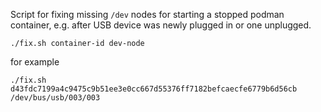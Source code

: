 Script for fixing missing `/dev` nodes for starting a stopped podman container, e.g. after USB device was newly plugged in or one unplugged.

    ./fix.sh container-id dev-node

for example

    ./fix.sh d43fdc7199a4c9475c9b51ee3e0cc667d55376ff7182befcaecfe6779b6d56cb /dev/bus/usb/003/003
